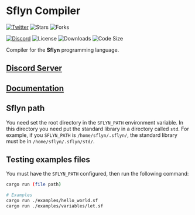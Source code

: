 # Sflyn Compiler

[![Twitter](https://img.shields.io/twitter/follow/sflynlang?style=social)](https://twitter.com/sflynlang)
![Stars](https://img.shields.io/github/stars/sflynlang/compiler?style=social)
![Forks](https://img.shields.io/github/forks/sflynlang/compiler?style=social)

[![Discord](https://img.shields.io/discord/743142851642261644?label=Discord)](https://discord.gg/zkTMFSr)
![License](https://img.shields.io/github/license/sflynlang/compiler)
![Downloads](https://img.shields.io/github/downloads/sflynlang/compiler/total)
![Code Size](https://img.shields.io/github/languages/code-size/sflynlang/compiler)

Compiler for the **Sflyn** programming language.

## [Discord Server](https://discord.gg/zkTMFSr)

## [Documentation](https://github.com/sflynlang/docs)

## Sflyn path
You need set the root directory in the `SFLYN_PATH` environment variable. In this directory you need put the standard library in a directory called `std`. For example, if you `SFLYN_PATH` is `/home/sflyn/.sflyn/`, the standard library must be in `/home/sflyn/.sflyn/std/`.

## Testing examples files
You must have the `SFLYN_PATH` configured, then run the following command:

```sh
cargo run (file path)

# Examples
cargo run ./examples/hello_world.sf
cargo run ./examples/variables/let.sf
```

